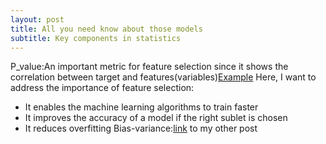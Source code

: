 ```yaml
---
layout: post
title: All you need know about those models
subtitle: Key components in statistics
---
```

P_value:An important metric for feature selection since it shows the correlation between target and features(variables)[Example](https://www.analyticsvidhya.com/blog/2016/12/introduction-to-feature-selection-methods-with-an-example-or-how-to-select-the-right-variables/)
Here, I want to address the importance of feature selection:
- It enables the machine learning algorithms to train faster
- It improves the accuracy of a model if the right sublet is chosen
- It reduces overfitting 
Bias-variance:[link](https://manqingzhou.github.io/2020-01-13-guide/) to my other post


